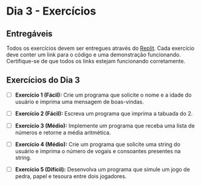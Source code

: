 # Dia 3 - Exercícios

## Entregáveis

Todos os exercícios devem ser entregues através do [Replit](https://replit.com/). Cada exercício deve conter um link para o código e uma demonstração funcionando. Certifique-se de que todos os links estejam funcionando corretamente.

## Exercícios do Dia 3

- [ ] **Exercício 1 (Fácil):** Crie um programa que solicite o nome e a idade do usuário e imprima uma mensagem de boas-vindas.
- [ ] **Exercício 2 (Fácil):** Escreva um programa que imprima a tabuada do 2.
- [ ] **Exercício 3 (Médio):** Implemente um programa que receba uma lista de números e retorne a média aritmética.
- [ ] **Exercício 4 (Médio):** Crie um programa que solicite uma string do usuário e imprima o número de vogais e consoantes presentes na string.
- [ ] **Exercício 5 (Difícil):** Desenvolva um programa que simule um jogo de pedra, papel e tesoura entre dois jogadores.


